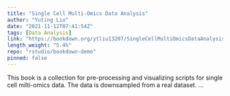 ```yaml
---
title: "Single Cell Multi-Omics Data Analysis"
author: "Yuting Liu"
date: "2021-11-12T07:41:54Z"
tags: [Data Analysis]
link: "https://bookdown.org/ytliu13207/SingleCellMultiOmicsDataAnalysis/"
length_weight: "5.4%"
repo: "rstudio/bookdown-demo"
pinned: false
---
```


This book is a collection for pre-processing and visualizing scripts for single cell milti-omics data. The data is downsampled from a real dataset. ...
